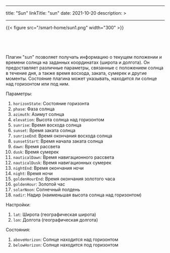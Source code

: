 
---
title: "Sun"
linkTitle: "sun"
date: 2021-10-20
description: >
  
---

{{< figure src="/smart-home/sun1.png" width="300" >}}

&nbsp;

&nbsp;

Плагин "sun" позволяет получать информацию о текущем положении и времени солнца на заданных координатах (широта и долгота).
Он предоставляет различные параметры, связанные с положением солнца в течение дня, а также время восхода, заката, сумерек и
другие моменты. Состояние плагина может указывать, находится ли солнце над горизонтом или под ним.

Параметры:

1. `horizonState`: Состояние горизонта
2. `phase`: Фаза солнца
3. `azimuth`: Азимут солнца
4. `elevation`: Высота солнца над горизонтом
5. `sunrise`: Время восхода солнца
6. `sunset`: Время заката солнца
7. `sunriseEnd`: Время окончания восхода солнца
8. `sunsetStart`: Время начала заката солнца
9. `dawn`: Время рассвета
10. `dusk`: Время сумерек
11. `nauticalDawn`: Время навигационного рассвета
12. `nauticalDusk`: Время навигационных сумерек
13. `nightEnd`: Время окончания ночи
14. `night`: Время ночи
15. `goldenHourEnd`: Время окончания золотого часа
16. `goldenHour`: Золотой час
17. `solarNoon`: Солнечный полдень
18. `nadir`: Надир (наименьшая высота солнца над горизонтом)

Настройки:
1. `lat`: Широта (географическая широта)
2. `lon`: Долгота (географическая долгота)

Состояния:
1. `aboveHorizon`: Солнце находится над горизонтом
2. `belowHorizon`: Солнце находится под горизонтом

